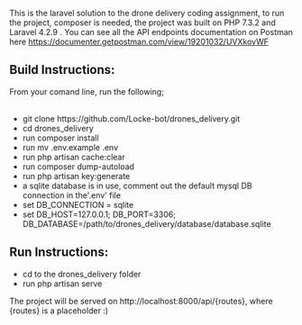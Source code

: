 This is the laravel solution to the drone delivery coding assignment, to run the project, composer is needed, the project was built on PHP 7.3.2 and Laravel 4.2.9 .
You can see all the API endpoints documentation on Postman here https://documenter.getpostman.com/view/19201032/UVXkovWF

<h2>Build Instructions:</h2>
From your comand line, run the following;<br><br>
<ul>
    <li>git clone https://github.com/Locke-bot/drones_delivery.git</li>
    <li>cd drones_delivery</li>
    <li>run composer install</li>
    <li>run mv .env.example .env</li>
    <li>run php artisan cache:clear</li>
    <li>run composer dump-autoload</li>
    <li>run php artisan key:generate</li>
    <li>a sqlite database is in use, comment out the default mysql DB connection in the'.env' file</li>
    <li>set DB_CONNECTION = sqlite</li>
    <li>set DB_HOST=127.0.0.1; DB_PORT=3306; DB_DATABASE=/path/to/drones_delivery/database/database.sqlite</li>
</ul>

<h2>Run Instructions:</h2>
<ul>
    <li>cd to the drones_delivery folder</li>
    <li>run php artisan serve</li>
 </ul>

The project will be served on http://localhost:8000/api/{routes}, where {routes} is a placeholder :)
